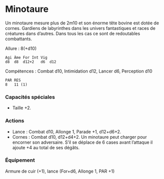 
# Minotaure
Un minotaure mesure plus de 2m10 et son énorme tête bovine est dotée de cornes. Gardiens de labyrinthes dans les univers fantastiques et races de créatures dans d’autres. Dans tous les cas ce sont de redoutables combattants.

Allure : 8(+d10)

	Agi	Âme	For	Int	Vig
	d8	d8	d12+2	d6	d12

Compétences : Combat d10, Intimidation d12, Lancer d6, Perception d10

	PAR	RES
	8   11 (1)

### Capacités spéciales
- Taille +2.

### Actions
- Lance : Combat d10, Allonge 1, Parade +1, d12+d6+2.
- Cornes : Combat d10, d12+d4+2. Un minotaure peut charger pour encorner son adversaire. S’il se déplace de 6 cases avant l’attaque il ajoute +4 au total de ses dégâts.
### Équipement
Armure de cuir (+1), lance (For+d6, Allonge 1, PAR +1)
